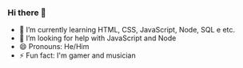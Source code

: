 ### Hi there 👋

- 🌱 I’m currently learning HTML, CSS, JavaScript, Node, SQL e etc.
- 🤔 I’m looking for help with JavaScript and Node
- 😄 Pronouns: He/Him
- ⚡ Fun fact: I'm gamer and musician
